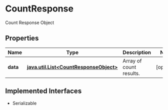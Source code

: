 

# CountResponse

Count Response Object

## Properties

Name | Type | Description | Notes
------------ | ------------- | ------------- | -------------
**data** | [**java.util.List&lt;CountResponseObject&gt;**](CountResponseObject.md) | Array of count results. |  [optional]


## Implemented Interfaces

* Serializable


